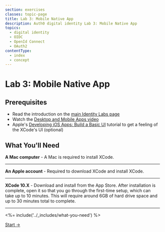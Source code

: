 ```yaml
---
section: exercises
classes: topic-page
title: Lab 3: Mobile Native App
description: Auth0 digital identity Lab 3: Mobile Native App
topics:
  - digital identity
  - OIDC
  - OpenId Connect
  - OAuth2
contentType:
  - index
  - concept
---
```

# Lab 3: Mobile Native App

## Prerequisites

- Read the introduction on the [main Identity Labs page](/labs/)
- Watch the [Desktop and Mobile Apps video](/videos/learn-identity/05-desktop-and-mobile-apps)
- Apple's [Developing iOS Apps: Build a Basic UI](https://developer.apple.com/library/archive/referencelibrary/GettingStarted/DevelopiOSAppsSwift/BuildABasicUI.html) tutorial to get a feeling of the XCode's UI (optional)

## What You'll Need

**A Mac computer** - A Mac is required to install XCode.

---

**An Apple account** - Required to download XCode and install XCode.

---

**XCode 10.X** - Download and install from the App Store. After installation is complete, open it so that you go through the first-time setup, which can take up to 10 minutes. This will require around 6GB of hard drive space and up to 30 minutes total to complete.

---

<%= include('../_includes/what-you-need') %>

<a href="/identity-labs/03-mobile-native-app/exercise-01" class="btn btn-transparent">Start →</a>
